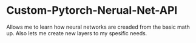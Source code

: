 # Custom-Pytorch-Nerual-Net-API
Allows me to learn how neural networks are creaded from the basic math up. Also lets me create new layers to my spesific needs.
